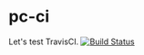 # pc-ci

Let's test TravisCI. 
[![Build Status](https://travis-ci.com/rheiland/pc-ci.svg?branch=master)](https://travis-ci.com/rheiland/pc-ci)
